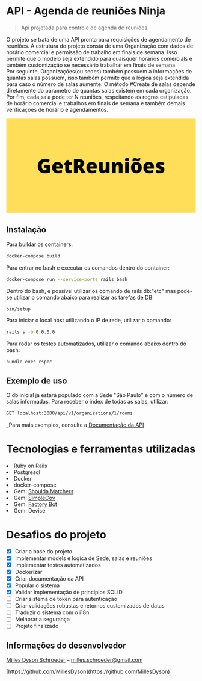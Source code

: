 # API - Agenda de reuniões Ninja
> Api projetada para controle de agenda de reuniões.

O projeto se trata de uma API pronta para requisições de agendamento de reuniões. A estrutura do projeto consta de uma Organização com dados de horário comercial e permissão de trabalho em finais de semana. Isso permite que o modelo seja extendido para quaisquer horários comercials e também customização se necessário trabalhar em finais de semana. 
<br>
Por seguinte, Organizações(ou sedes) também possuem a informações de quantas salas possuem, isso também permite que a lógica seja extendida para caso o número de salas aumente. O método #Create de salas depende diretamente do parametro de quantas salas existem em cada organização. Por fim, cada sala pode ter N reuniões, respeitando as regras estipuladas de horário comercial e trabalhos em finais de semana e também demais verificações de horário e agendamentos.

![](./GetReunioes.png)

## Instalação

Para buildar os containers:

```sh
docker-compose build

```
Para entrar no bash e executar os comandos dentro do container:

```sh
docker-compose run --service-ports rails bash

```
Dentro do bash, é possível utilizar os comando de rails db:"etc" mas pode-se utilizar o comando abaixo para realizar as tarefas de DB:

```sh
bin/setup

```

Para iniciar o local host utilizando o IP de rede, utilizar o comando:

```sh
rails s -b 0.0.0.0

```

Para rodar os testes automatizados, utilizar o comando abaixo dentro do bash:

```sh
bundle exec rspec

```

## Exemplo de uso

O db inicial já estará populado com a Sede "São Paulo" e com o número de salas informadas. Para receber o index de todas as salas, utilizar:

```sh
GET localhost:3000/api/v1/organizations/1/rooms

```

_Para mais exemplos, consulte a [Documentação da API](https://documenter.getpostman.com/view/15882001/UVJigtnE)

# Tecnologias e ferramentas utilizadas

<li>Ruby on Rails
<li>Postgresql
<li>Docker
<li>docker-compose
<li>Gem: <a href="https://github.com/thoughtbot/shoulda-matchers" > Shoulda Matchers </a>
<li>Gem: <a href="https://github.com/simplecov-ruby/simplecov">SimpleCov</a>
<li>Gem: <a href="https://github.com/thoughtbot/factory_bot">Factory Bot</a>
<li>Gem: Devise


# Desafios do projeto

- [x] Criar a base do projeto
- [x] Implementar models e lógica de Sede, salas e reuniões
- [x] Implementar testes automatizados
- [x] Dockerizar
- [x] Criar documentação da API
- [x] Popular o sistema
- [x] Validar implementação de principios SOLID
- [ ] Criar sistema de token para autenticação
- [ ] Criar validações robustas e retornos customizados de datas
- [ ] Traduzir o sistema com o i18n
- [ ] Melhorar a segurança
- [ ] Projeto finalizado 

## Informações do desenvolvedor

[Milles Dyson Schroeder](https://www.linkedin.com/in/milles-schroeder-85144b14b/) – milles.schroeder@gmail.com

[https://github.com/MillesDyson](https://github.com/MillesDyson)